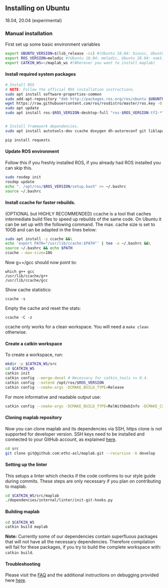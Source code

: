 ## Installing on Ubuntu
18.04, 20.04 (experimental)

### Manual installation
First set up some basic environment variables

```bash
export UBUNTU_VERSION=$(lsb_release -cs) #(Ubuntu 18.04: bionic, Ubuntu 20.04: focal (experimental))
export ROS_VERSION=melodic #(Ubuntu 18.04: melodic, Ubuntu 20.04: noetic (experimental))
export CATKIN_WS=~/maplab_ws #(Wherever you want to install maplab)
```

#### Install required system packages
```bash
# Install ROS
# NOTE: Follow the official ROS installation instructions.
sudo apt install software-properties-common
sudo add-apt-repository "deb http://packages.ros.org/ros/ubuntu $UBUNTU_VERSION main"
wget https://raw.githubusercontent.com/ros/rosdistro/master/ros.key -O - | sudo apt-key add -
sudo apt update
sudo apt install ros-$ROS_VERSION-desktop-full "ros-$ROS_VERSION-tf2-*" "ros-$ROS_VERSION-camera-info-manager*" --yes


# Install framework dependencies.
sudo apt install autotools-dev ccache doxygen dh-autoreconf git liblapack-dev libblas-dev libgtest-dev libreadline-dev libssh2-1-dev pylint clang-format-6.0 python-autopep8 python-catkin-tools python-pip python-git python-setuptools python-termcolor python-wstool libatlas3-base libv4l-dev --yes

pip install requests
```

#### Update ROS environment
Follow this if you freshly installed ROS, if you already had ROS installed you can skip this.

```bash
sudo rosdep init
rosdep update
echo ". /opt/ros/$ROS_VERSION/setup.bash" >> ~/.bashrc
source ~/.bashrc
```

#### Install ccache for faster rebuilds.
(OPTIONAL but HIGHLY RECOMMENDED)
ccache is a tool that caches intermediate build files to speed up rebuilds of the same code. On Ubuntu it can be set up with the following command. The max. cache size is set to 10GB and can be adapted in the lines below:

```bash
sudo apt install -y ccache &&\
echo 'export PATH="/usr/lib/ccache:$PATH"' | tee -a ~/.bashrc &&\
source ~/.bashrc && echo $PATH
ccache --max-size=10G
```

Now g++/gcc should now point to:
```
which g++ gcc
/usr/lib/ccache/g++
/usr/lib/ccache/gcc
```
Show cache statistics:
```
ccache -s
```
Empty the cache and reset the stats:
```
ccache -C -z
```
ccache only works for a clean workspace. You will need a `make clean` otherwise.

#### Create a catkin workspace
To create a workspace, run:
```bash
mkdir -p $CATKIN_WS/src
cd $CATKIN_WS
catkin init
catkin config --merge-devel # Necessary for catkin_tools >= 0.4.
catkin config --extend /opt/ros/$ROS_VERSION
catkin config --cmake-args -DCMAKE_BUILD_TYPE=Release
```

For more informative and readable output use:
```bash
catkin config --cmake-args -DCMAKE_BUILD_TYPE=RelWithDebInfo -DCMAKE_CXX_FLAGS=-fdiagnostics-color
```

#### Cloning maplab repository
Now you can clone maplab and its dependencies via SSH, https clone is not supported for developer version.
SSH keys need to be installed and connected to your GitHub account, as explained [here](https://help.github.com/en/github/authenticating-to-github/generating-a-new-ssh-key-and-adding-it-to-the-ssh-agent).

```bash
cd src
git clone git@github.com:ethz-asl/maplab.git --recursive -b develop
```

#### Setting up the linter
This setups a linter which checks if the code conforms to our style guide during commits.
These steps are only necessary if you plan on contributing to maplab.

```bash
cd $CATKIN_WS/src/maplab
./dependencies/internal/linter/init-git-hooks.py
```

#### Building maplab
```bash
cd $CATKIN_WS
catkin build maplab
```
**Note:** Currently some of our dependencies contain superfluous packages that will not have all the necessary dependencies. Therefore compilation will fail for these packages, if you try to build the complete workspace with: `catkin build`.

#### Troubleshooting

Please visit the [FAQ](../overview_and_introduction/D_FAQ.html#installation) and the additional instructions on debugging provided here [here](B_Compilation-and-Debugging.html).

